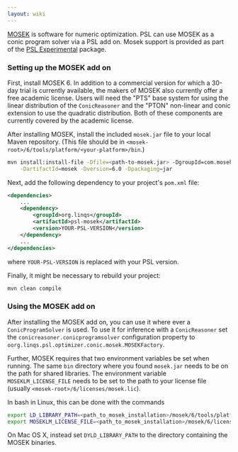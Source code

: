 ```yaml
---
layout: wiki
---
```


[MOSEK](http://www.mosek.com/) is software for numeric optimization.
PSL can use MOSEK as a conic program solver via a PSL add on.
Mosek support is provided as part of the [PSL Experimental](https://github.com/linqs/psl-experimental) package.

### Setting up the MOSEK add on

First, install MOSEK 6.
In addition to a commercial version for which a 30-day trial is currently available, the makers of MOSEK also currently offer a free academic license.
Users will need the "PTS" base system for using the linear distribution of the `ConicReasoner` and the "PTON" non-linear and conic extension to use the quadratic distribution.
Both of these components are currently covered by the academic license.

After installing MOSEK, install the included `mosek.jar` file to your local Maven repository. (This file should be in `<mosek-root>/6/tools/platform/<your-platform>/bin`.)
```sh
mvn install:install-file -Dfile=<path-to-mosek.jar> -DgroupId=com.mosek \
    -DartifactId=mosek -Dversion=6.0 -Dpackaging=jar
```

Next, add the following dependency to your project's `pom.xml` file:
```xml
<dependencies>
    ...
    <dependency>
        <groupId>org.linqs</groupId>
        <artifactId>psl-mosek</artifactId>
        <version>YOUR-PSL-VERSION</version>
    </dependency>
    ...
</dependencies>
```
where `YOUR-PSL-VERSION` is replaced with your PSL version.

Finally, it might be necessary to rebuild your project:
```sh
mvn clean compile
```

### Using the MOSEK add on

After installing the MOSEK add on, you can use it where ever a `ConicProgramSolver` is used.
To use it for inference with a `ConicReasoner` set the `conicreasoner.conicprogramsolver` configuration property to `oorg.linqs.psl.optimizer.conic.mosek.MOSEKFactory`.

Further, MOSEK requires that two environment variables be set when running.
The same `bin` directory where you found `mosek.jar` needs to be on the path for shared libraries.
The environment variable `MOSEKLM_LICENSE_FILE` needs to be set to the path to your license file (usually `<mosek-root>/6/licenses/mosek.lic`).

In bash in Linux, this can be done with the commands
```sh
export LD_LIBRARY_PATH=<path_to_mosek_installation>/mosek/6/tools/platform/<platform>/bin
export MOSEKLM_LICENSE_FILE=<path_to_mosek_installation>/mosek/6/licenses/mosek.lic
```

On Mac OS X, instead set ```DYLD_LIBRARY_PATH``` to the directory containing the MOSEK binaries.